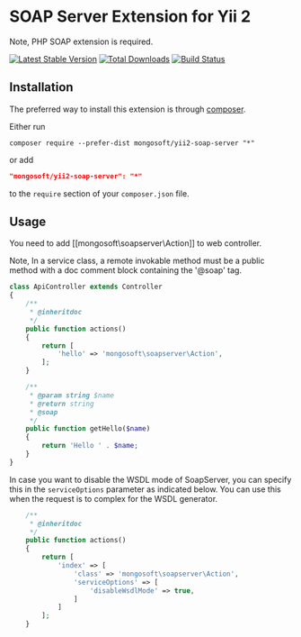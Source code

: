 SOAP Server Extension for Yii 2
==============================

Note, PHP SOAP extension is required.

[![Latest Stable Version](https://poser.pugx.org/mongosoft/yii2-soap-server/v/stable.png)](https://packagist.org/packages/mongosoft/yii2-soap-server)
[![Total Downloads](https://poser.pugx.org/mongosoft/yii2-soap-server/downloads.png)](https://packagist.org/packages/mongosoft/yii2-soap-server)
[![Build Status](https://travis-ci.org/mongosoft/yii2-soap-server.png)](https://travis-ci.org/mongosoft/yii2-soap-server)

Installation
------------

The preferred way to install this extension is through [composer](http://getcomposer.org/download/).

Either run

```
composer require --prefer-dist mongosoft/yii2-soap-server "*"
```

or add

```json
"mongosoft/yii2-soap-server": "*"
```

to the `require` section of your `composer.json` file.

Usage
-----

You need to add [[mongosoft\soapserver\Action]] to web controller.

Note, In a service class, a remote invokable method must be a public method with a doc
comment block containing the '@soap' tag.

```php
class ApiController extends Controller
{
    /**
     * @inheritdoc
     */
    public function actions()
    {
        return [
            'hello' => 'mongosoft\soapserver\Action',
        ];
    }

    /**
     * @param string $name
     * @return string
     * @soap
     */
    public function getHello($name)
    {
        return 'Hello ' . $name;
    }
}
```

In case you want to disable the WSDL mode of SoapServer, you can specify this in the `serviceOptions` parameter as indicated below.
You can use this when the request is to complex for the WSDL generator.

```php
    /**
     * @inheritdoc
     */
    public function actions()
    {
        return [
            'index' => [
                'class' => 'mongosoft\soapserver\Action',
                'serviceOptions' => [
                    'disableWsdlMode' => true,
                ]
            ]
        ];
    }
```

